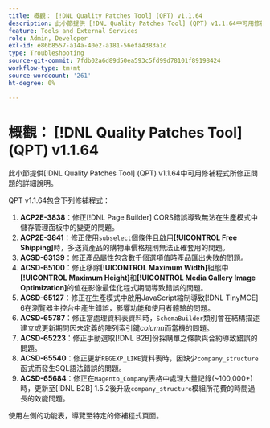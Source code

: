 ```yaml
---
title: 概觀： [!DNL Quality Patches Tool] (QPT) v1.1.64
description: 此小節提供 [!DNL Quality Patches Tool] (QPT) v1.1.64中可用修補程式所修正問題的詳細說明。
feature: Tools and External Services
role: Admin, Developer
exl-id: e86b8557-a14a-40e2-a181-56efa4383a1c
type: Troubleshooting
source-git-commit: 7fdb02a6d89d50ea593c5fd99d78101f89198424
workflow-type: tm+mt
source-wordcount: '261'
ht-degree: 0%

---
```


# 概觀： [!DNL Quality Patches Tool] (QPT) v1.1.64

此小節提供[!DNL Quality Patches Tool] (QPT) v1.1.64中可用修補程式所修正問題的詳細說明。

QPT v1.1.64包含下列修補程式：

1. **ACP2E-3838**：修正[!DNL Page Builder] CORS錯誤導致無法在生產模式中儲存管理面板中的變更的問題。
1. **ACP2E-3841**：修正使用`subselect`個條件且啟用&#x200B;**[!UICONTROL Free Shipping]**&#x200B;時，多送貨產品的購物車價格規則無法正確套用的問題。
1. **ACSD-63139**：修正產品屬性包含數千個選項值時產品匯出失敗的問題。
1. **ACSD-65100**：修正移除&#x200B;**[!UICONTROL Maximum Width]**&#x200B;組態中&#x200B;**[!UICONTROL Maximum Height]**&#x200B;和&#x200B;**[!UICONTROL Media Gallery Image Optimization]**&#x200B;的值在影像最佳化程式期間導致錯誤的問題。
1. **ACSD-65127**：修正在生產模式中啟用JavaScript縮制導致[!DNL TinyMCE] 6在瀏覽器主控台中產生錯誤，影響功能和使用者體驗的問題。
1. **ACSD-65787**：修正當處理資料表資料時，`SchemaBuilder`類別會在結構描述建立或更新期間因未定義的陣列索引鍵&#x200B;*column*&#x200B;而當機的問題。
1. **ACSD-65223**：修正手動選取[!DNL B2B]份採購單之條款與合約導致錯誤的問題。
1. **ACSD-65540**：修正更新`REGEXP_LIKE`資料表時，因缺少`company_structure`函式而發生SQL語法錯誤的問題。
1. **ACSD-65684**：修正在`Magento_Company`表格中處理大量記錄(~100,000+)時，更新至[!DNL B2B] 1.5.2後升級`company_structure`模組所花費的時間過長的效能問題。

使用左側的功能表，導覽至特定的修補程式頁面。
